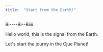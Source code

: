 ```yaml
---
title:  "Start from the Earth!"
---
```


Bi----Bi--Biiii

Hello world, this is the signal from the Earth.

Let's start the journy in the Cjue Planet!
